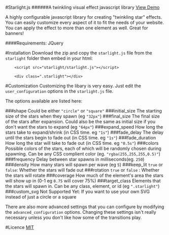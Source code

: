 #Starlight.js
######A twinkling visual effect javascript library [View Demo](http://sergei1152.github.io/Starlight.js/)

A highly configurable javascript library for creating "twinkling star" effects. You can easily customize
every aspect of it to fit the needs of your website. You can apply the effect to more than one element as well.
Great for banners!

####Requirements: JQuery

#Installation
Download the zip and copy the `starlight.js` file from the `starlight` folder then embed in your html: 
```
	<script src="starlight/starlight.js"></script>

	<div class=".starlight"></div>
```

#Customization
Customizing the libary is very easy. Just edit the `user_configuration` options in the 
`starlight.js` file.

The options available are listed here:

###shape
Could be either `"circle"` or `"square"`
###initial_size
The starting size of the stars when they spawn (eg `"32px"`)
###final_size
The final size of the stars after expansion. Could also be the same as initial size if you don't want the stars to expand (eg `"64px"`)
###expand_speed
How long the stars take to expand/shrink (in CSS time. eg `"1s"`)
###fade_delay
The delay until the stars begin to fade out (in CSS time. eg `"1s"`)
###fade_duration
How long the star will take to fade out (in CSS time. eg `"0.5s"`)
###colors
Possible colors of the stars, each of which will be randomly chosen during spawning.  Can be any CSS complient color (eg. `"rgba(255,255,255,0.5)"`)
###frequency
Delay between star spawns in milliseconds(eg. `250`)
###density
How many stars will spawn per wave (eg `5`)
###keep_lit
`true` or `false`: Whether the stars will fade out
###rotation
`true` or `false` : Whether the stars will rotate
###coverage
How much of the element's area the stars will show up in (0-1 eg `0.75` will cover 75%)
###target_class
Elements that the stars will spawn in. Can be any class, element, or id (eg `".starlight"`)
###custom_svg
Not Supported Yet: If you want to use your own SVG instead of just a circle or a square

There are also more advanced settings that you can configure by modifying the `advanced_configuration` options.
Changing these settings isn't really necessary unless you don't like how some of the transitions play.

#Licence
[MIT](https://raw.githubusercontent.com/sergei1152/Starlight.js/master/LICENCE)
